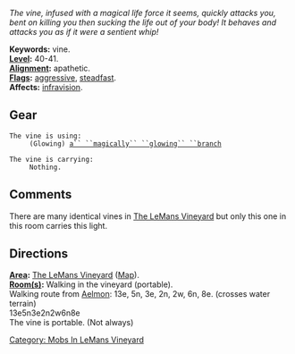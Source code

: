 *The vine, infused with a magical life force it seems, quickly attacks
you, bent on killing you then sucking the life out of your body! It
behaves and attacks you as if it were a sentient whip!*

**Keywords:** vine.  
**[Level](Level "wikilink"):** 40-41.  
**[Alignment](Alignment "wikilink"):** apathetic.  
**[Flags](:Category:_Mob_Types "wikilink"):**
[aggressive](Aggressive_Mobs "wikilink"),
[steadfast](Sentinel_Mobs "wikilink").  
**Affects:** [infravision](Infravision "wikilink").  

## Gear

`The vine is using:`  
<used as light>`     (Glowing) `[`a`` ``magically`` ``glowing`` ``branch`](Magically_Glowing_Branch "wikilink")

`The vine is carrying:`  
`     Nothing.`

## Comments

There are many identical vines in [The LeMans
Vineyard](:Category:_LeMans_Vineyard "wikilink") but only this one in
this room carries this light.

## Directions

**[Area](:Category:_Areas "wikilink"):** [The LeMans
Vineyard](:Category:_LeMans_Vineyard "wikilink")
([Map](LeMans_Vineyard_Map "wikilink")).  
**[Room(s)](:Category:_Rooms "wikilink"):** Walking in the vineyard
(portable).  
Walking route from [Aelmon](Aelmon "wikilink"): 13e, 5n, 3e, 2n, 2w, 6n,
8e. (crosses water terrain)  
13e5n3e2n2w6n8e  
The vine is portable. (Not always)  

[Category: Mobs In LeMans
Vineyard](Category:_Mobs_In_LeMans_Vineyard "wikilink")
